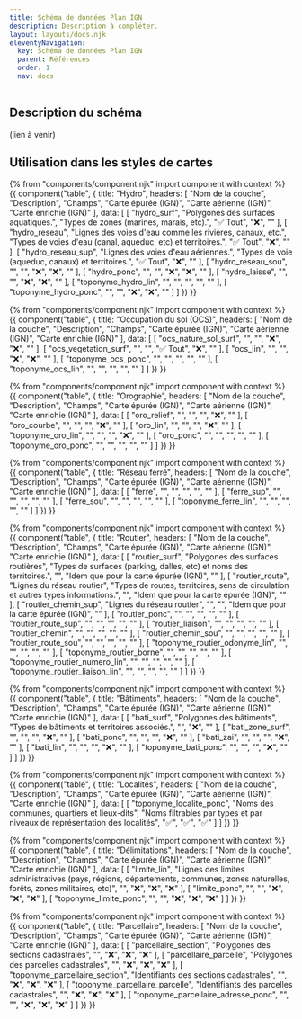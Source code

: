 ```yaml
---
title: Schéma de données Plan IGN
description: Description à compléter.
layout: layouts/docs.njk
eleventyNavigation:
  key: Schéma de données Plan IGN
  parent: Références
  order: 1
  nav: docs
---
```


## Description du schéma

(lien à venir)

## Utilisation dans les styles de cartes

{% from "components/component.njk" import component with context %}
{{ component("table", {
    title: "Hydro",
    headers: [
        "Nom de la couche",
        "Description",
        "Champs",
        "Carte épurée (IGN)",
        "Carte aérienne (IGN)",
        "Carte enrichie (IGN)"
    ],
    data: [
        [
            "hydro_surf",
            "Polygones des surfaces aquatiques.",
            "Types de zones (marines, marais, etc).",
            "✅ Tout",
            "❌",
            ""
        ],
        [
            "hydro_reseau",
            "Lignes des voies d'eau comme les rivières, canaux, etc.",
            "Types de voies d'eau (canal, aqueduc, etc) et territoires.",
            "✅ Tout",
            "❌",
            ""
        ],
        [
            "hydro_reseau_sup",
            "Lignes des voies d'eau aériennes.",
            "Types de voie (aqueduc, canaux) et territoires.",
            "✅ Tout",
            "❌",
            ""
        ],
        [
            "hydro_reseau_sou",
            "",
            "",
            "❌",
            "❌",
            ""
        ],
        [
            "hydro_ponc",
            "",
            "",
            "❌",
            "❌",
            ""
        ],
        [
            "hydro_laisse",
            "",
            "",
            "❌",
            "❌",
            ""
        ],
        [
            "toponyme_hydro_lin",
            "",
            "",
            "",
            "",
            ""
        ],
        [
            "toponyme_hydro_ponc",
            "",
            "",
            "❌",
            "❌",
            ""
        ]
    ]
}) }}

{% from "components/component.njk" import component with context %}
{{ component("table", {
    title: "Occupation du sol (OCS)",
    headers: [
        "Nom de la couche",
        "Description",
        "Champs",
        "Carte épurée (IGN)",
        "Carte aérienne (IGN)",
        "Carte enrichie (IGN)"
    ],
    data: [
        [
            "ocs_nature_sol_surf",
            "",
            "",
            "❌",
            "❌",
            ""
        ],
        [
            "ocs_vegetation_surf",
            "",
            "",
            "✅ Tout",
            "❌",
            ""
        ],
        [
            "ocs_lin",
            "",
            "",
            "❌",
            "❌",
            ""
        ],
        [
            "toponyme_ocs_ponc",
            "",
            "",
            "",
            "",
            ""
        ],
        [
            "toponyme_ocs_lin",
            "",
            "",
            "",
            "",
            ""
        ]
    ]
}) }}

{% from "components/component.njk" import component with context %}
{{ component("table", {
    title: "Orographie",
    headers: [
        "Nom de la couche",
        "Description",
        "Champs",
        "Carte épurée (IGN)",
        "Carte aérienne (IGN)",
        "Carte enrichie (IGN)"
    ],
    data: [
        [
            "oro_relief",
            "",
            "",
            "",
            "❌",
            ""
        ],
        [
            "oro_courbe",
            "",
            "",
            "",
            "❌",
            ""
        ],
        [
            "oro_lin",
            "",
            "",
            "",
            "❌",
            ""
        ],
        [
            "toponyme_oro_lin",
            "",
            "",
            "",
            "❌",
            ""
        ],
        [
            "oro_ponc",
            "",
            "",
            "",
            "",
            ""
        ],
        [
            "toponyme_oro_ponc",
            "",
            "",
            "",
            "",
            ""
        ]
    ]
}) }}

{% from "components/component.njk" import component with context %}
{{ component("table", {
    title: "Réseau ferré",
    headers: [
        "Nom de la couche",
        "Description",
        "Champs",
        "Carte épurée (IGN)",
        "Carte aérienne (IGN)",
        "Carte enrichie (IGN)"
    ],
    data: [
        [
            "ferre",
            "",
            "",
            "",
            "",
            ""
        ],
        [
            "ferre_sup",
            "",
            "",
            "",
            "",
            ""
        ],
        [
            "ferre_sou",
            "",
            "",
            "",
            "",
            ""
        ],
        [
            "toponyme_ferre_lin",
            "",
            "",
            "",
            "",
            ""
        ]
    ]
}) }}

{% from "components/component.njk" import component with context %}
{{ component("table", {
    title: "Routier",
    headers: [
        "Nom de la couche",
        "Description",
        "Champs",
        "Carte épurée (IGN)",
        "Carte aérienne (IGN)",
        "Carte enrichie (IGN)"
    ],
    data: [
        [
            "routier_surf",
            "Polygones des surfaces routières",
            "Types de surfaces (parking, dalles, etc) et noms des territoires.",
            "",
            "Idem que pour la carte épurée (IGN)",
            ""
        ],
        [
            "routier_route",
            "Lignes du réseau routier",
            "Types de routes, territoires, sens de circulation et autres types informations.",
            "",
            "Idem que pour la carte épurée (IGN)",
            ""
        ],
        [
            "routier_chemin_sup",
            "Lignes du réseau routier",
            "",
            "",
            "Idem que pour la carte épurée (IGN)",
            ""
        ],
        [
            "routier_ponc",
            "",
            "",
            "",
            "",
            ""
        ],
        [
            "routier_route_sup",
            "",
            "",
            "",
            "",
            ""
        ],
        [
            "routier_liaison",
            "",
            "",
            "",
            "",
            ""
        ],
        [
            "routier_chemin",
            "",
            "",
            "",
            "",
            ""
        ],
        [
            "routier_chemin_sou",
            "",
            "",
            "",
            "",
            ""
        ],
        [
            "routier_route_sou",
            "",
            "",
            "",
            "",
            ""
        ],
        [
            "toponyme_routier_odonyme_lin",
            "",
            "",
            "",
            "",
            ""
        ],
        [
            "toponyme_routier_borne",
            "",
            "",
            "",
            "",
            ""
        ],
        [
            "toponyme_routier_numero_lin",
            "",
            "",
            "",
            "",
            ""
        ],
        [
            "toponyme_routier_liaison_lin",
            "",
            "",
            "",
            "",
            ""
        ]
    ]
}) }}

{% from "components/component.njk" import component with context %}
{{ component("table", {
    title: "Bâtiments",
    headers: [
        "Nom de la couche",
        "Description",
        "Champs",
        "Carte épurée (IGN)",
        "Carte aérienne (IGN)",
        "Carte enrichie (IGN)"
    ],
    data: [
        [
            "bati_surf",
            "Polygones des bâtiments",
            "Types de bâtiments et territoires associés.",
            "",
            "❌",
            ""
        ],
        [
            "bati_zone_surf",
            "",
            "",
            "",
            "❌",
            ""
        ],
        [
            "bati_ponc",
            "",
            "",
            "",
            "❌",
            ""
        ],
        [
            "bati_zai",
            "",
            "",
            "",
            "❌",
            ""
        ],
        [
            "bati_lin",
            "",
            "",
            "",
            "❌",
            ""
        ],
        [
            "toponyme_bati_ponc",
            "",
            "",
            "",
            "❌",
            ""
        ]
    ]
}) }}

{% from "components/component.njk" import component with context %}
{{ component("table", {
    title: "Localités",
    headers: [
        "Nom de la couche",
        "Description",
        "Champs",
        "Carte épurée (IGN)",
        "Carte aérienne (IGN)",
        "Carte enrichie (IGN)"
    ],
    data: [
        [
            "toponyme_localite_ponc",
            "Noms des communes, quartiers et lieux-dits",
            "Noms filtrables par types et par niveaux de représentation des localités",
            "✅",
            "✅",
            "✅"
        ]
    ]
}) }}

{% from "components/component.njk" import component with context %}
{{ component("table", {
    title: "Délimitations",
    headers: [
        "Nom de la couche",
        "Description",
        "Champs",
        "Carte épurée (IGN)",
        "Carte aérienne (IGN)",
        "Carte enrichie (IGN)"
    ],
    data: [
        [
            "limite_lin",
            "Lignes des limites administratives (pays, régions, départements, communes, zones naturelles, forêts, zones militaires, etc)",
            "",
            "❌",
            "❌",
            "❌"
        ],
        [
            "limite_ponc",
            "",
            "",
            "❌",
            "❌",
            "❌"
        ],
        [
            "toponyme_limite_ponc",
            "",
            "",
            "❌",
            "❌",
            "❌"
        ]
    ]
}) }}

{% from "components/component.njk" import component with context %}
{{ component("table", {
    title: "Parcellaire",
    headers: [
        "Nom de la couche",
        "Description",
        "Champs",
        "Carte épurée (IGN)",
        "Carte aérienne (IGN)",
        "Carte enrichie (IGN)"
    ],
    data: [
        [
            "parcellaire_section",
            "Polygones des sections cadastrales",
            "",
            "❌",
            "❌",
            "❌"
        ],
        [
            "parcellaire_parcelle",
            "Polygones des parcelles cadastrales",
            "",
            "❌",
            "❌",
            "❌"
        ],
        [
            "toponyme_parcellaire_section",
            "Identifiants des sections cadastrales",
            "",
            "❌",
            "❌",
            "❌"
        ],
        [
            "toponyme_parcellaire_parcelle",
            "Identifiants des parcelles cadastrales",
            "",
            "❌",
            "❌",
            "❌"
        ],
        [
            "toponyme_parcellaire_adresse_ponc",
            "",
            "",
            "❌",
            "❌",
            "❌"
        ]
    ]
}) }}
